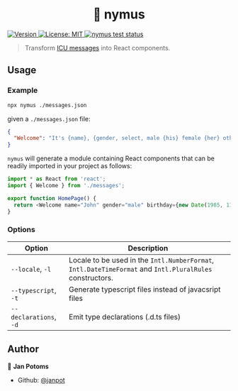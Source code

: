 <h1 align="center">🦉 nymus</h1>
<p>
  <a href="http://npmjs.com/package/nymus">
    <img alt="Version" src="https://img.shields.io/npm/v/nymus" />
  </a>
  <a href="#" target="_blank">
    <img alt="License: MIT" src="https://img.shields.io/badge/License-MIT-yellow.svg" />
  </a>
  <a href="https://github.com/Janpot/nymus/actions">
    <img alt="nymus test status" src="https://img.shields.io/github/workflow/status/Janpot/nymus/nymus%20tests">
  </a>
</p>

> Transform [ICU messages](http://userguide.icu-project.org/formatparse/messages) into React components.

## Usage

### Example

```sh
npx nymus ./messages.json
```

given a `./messages.json` file:

```json
{
  "Welcome": "It's {name}, {gender, select, male {his} female {her} other {their}} birthday is {birthday, date, long}"
}
```

`nymus` will generate a module containing React components that can be readily imported in your project as follows:

```js
import * as React from 'react';
import { Welcome } from './messages';

export function HomePage() {
  return <Welcome name="John" gender="male" birthday={new Date(1985, 11, 3)} />;
}
```

### Options

| Option                 | Description                                                                                              |
| ---------------------- | -------------------------------------------------------------------------------------------------------- |
| `--locale`, `-l`       | Locale to be used in the `Intl.NumberFormat`, `Intl.DateTimeFormat` and `Intl.PluralRules` constructors. |
| `--typescript`, `-t`   | Generate typescript files instead of javacsript files                                                    |
| `--declarations`, `-d` | Emit type declarations (.d.ts files)                                                                     |

## Author

👤 **Jan Potoms**

- Github: [@janpot](https://github.com/janpot)
